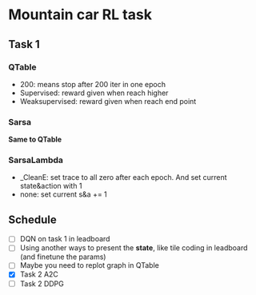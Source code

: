 # Mountain car RL task

## Task 1

### QTable
+ 200: means stop after 200 iter in one epoch
+ Supervised: reward given when reach higher
+ Weaksupervised: reward given when reach end point

### Sarsa
**Same to QTable**

### SarsaLambda
+ _CleanE: set trace to all zero after each epoch. And set current state&action with 1
+ none: set current s&a += 1

## Schedule

- [ ] DQN on task 1 in leadboard
- [ ] Using another ways to present the **state**, like tile coding in leadboard (and finetune the params)
- [ ] Maybe you need to replot graph in QTable
- [x] Task 2 A2C
- [ ] Task 2 DDPG
